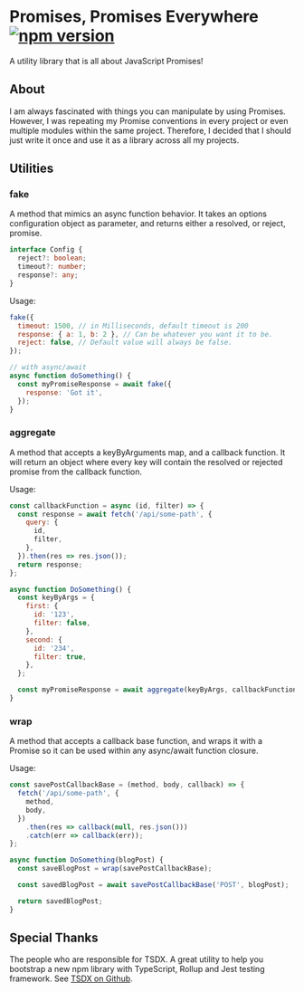 # Promises, Promises Everywhere [![npm version](https://img.shields.io/badge/npm-v0.2.0-blue.svg)](https://www.npmjs.com/package/promises-everywhere)

A utility library that is all about JavaScript Promises!

## About

I am always fascinated with things you can manipulate by using Promises. However, I was repeating my Promise conventions in every project or even multiple modules within the same project. Therefore, I decided that I should just write it once and use it as a library across all my projects.

## Utilities

### fake

A method that mimics an async function behavior. It takes an options configuration object as parameter, and returns either a resolved, or reject, promise.

```typescript
interface Config {
  reject?: boolean;
  timeout?: number;
  response?: any;
}
```

Usage:

```javascript
fake({
  timeout: 1500, // in Milliseconds, default timeout is 200
  response: { a: 1, b: 2 }, // Can be whatever you want it to be.
  reject: false, // Default value will always be false.
});

// with async/await
async function doSomething() {
  const myPromiseResponse = await fake({
    response: 'Got it',
  });
}
```

### aggregate

A method that accepts a keyByArguments map, and a callback function. It will return an object where every key will contain the resolved or rejected promise from the callback function.

Usage:

```js
const callbackFunction = async (id, filter) => {
  const response = await fetch('/api/some-path', {
    query: {
      id,
      filter,
    },
  }).then(res => res.json());
  return response;
};

async function DoSomething() {
  const keyByArgs = {
    first: {
      id: '123',
      filter: false,
    },
    second: {
      id: '234',
      filter: true,
    },
  };

  const myPromiseResponse = await aggregate(keyByArgs, callbackFunction);
}
```

### wrap

A method that accepts a callback base function, and wraps it with a Promise so it can be used within any async/await function closure.

Usage:

```js
const savePostCallbackBase = (method, body, callback) => {
  fetch('/api/some-path', {
    method,
    body,
  })
    .then(res => callback(null, res.json()))
    .catch(err => callback(err));
};

async function DoSomething(blogPost) {
  const saveBlogPost = wrap(savePostCallbackBase);

  const savedBlogPost = await savePostCallbackBase('POST', blogPost);

  return savedBlogPost;
}
```

## Special Thanks

The people who are responsible for TSDX. A great utility to help you bootstrap a new npm library with TypeScript, Rollup and Jest testing framework. See [TSDX on Github](https://github.com/formium/tsdx/).
